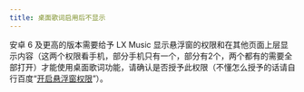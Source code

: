```yaml
---
title: 桌面歌词启用后不显示
---
```


安卓 6 及更高的版本需要给予 LX Music 显示悬浮窗的权限和在其他页面上层显示内容（这两个权限看手机，部分手机只有一个，部分有2个，两个都有的需要全部打开）才能使用桌面歌词功能，请确认是否授予此权限（不懂怎么授予的话请自行百度“[开启悬浮窗权限](https://www.baidu.com/?wd=开启悬浮窗权限)”）。
